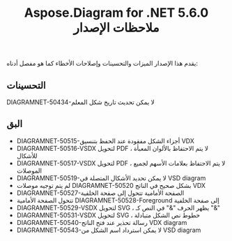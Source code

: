 ﻿---
title: Aspose.Diagram for .NET 5.6.0 ملاحظات الإصدار
type: docs
weight: 40
url: /ar/net/aspose-diagram-for-net-5-6-0-release-notes/
---
يقدم هذا الإصدار الميزات والتحسينات وإصلاحات الأخطاء كما هو مفصل أدناه:
## **التحسينات**
DIAGRAMNET-50434-لا يمكن تحديث تاريخ شكل المعلم
## **البق**
- DIAGRAMNET-50515-أجزاء الشكل مفقودة عند الحفظ بتنسيق VDX
- DIAGRAMNET-50516-VSDX لتحويل PDF ، لا يتم الاحتفاظ بالألوان المعبأة للأشكال
- DIAGRAMNET-50517-VSDX لتحويل PDF ، لا يتم الاحتفاظ بعلامات الأسهم لجميع الموصلات
- DIAGRAMNET-50519-لا يمكن تحديد الأشكال المتصلة في VSD diagram
- لم يتم توجيه موصلات DIAGRAMNET-50520 بشكل صحيح في الناتج VDX
- DIAGRAMNET-50527-الصفحة الأمامية تتحول إلى صفحة الخلفية
- تتحول الصفحة الأمامية DIAGRAMNET-50528-Foreground إلى صفحة الخلفية
- DIAGRAMNET-50529-VSDX لتحويل SVG ، يظهر الحرف "&" في النص كـ "&"
- DIAGRAMNET-50531-VSDX لتحويل SVG ، خطوط نص الشكل متبادلة
- DIAGRAMNET-50540-رسالة تحذير عند فتح الناتج VDX diagram
- DIAGRAMNET-50543-لا يمكن استرداد اسم الشكل من VSD diagram
